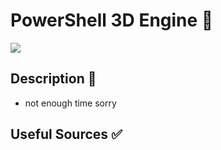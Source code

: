 # PowerShell 3D Engine 💎
![](https://img.shields.io/badge/3D_ENGINE-_Made_By_Jh1sc-blue?style=for-the-badge)


## Description 📶
- not enough time sorry


## Useful Sources ✅

